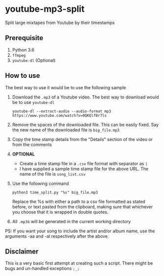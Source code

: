 # youtube-mp3-split
Split large mixtapes from Youtube by their timestamps

## Prerequisite

1. Python 3.6
2. `ffmpeg`
3. `youtube-dl` (Optional)

## How to use

The best way to use it would be to use the following sample

1. Download the `.mp3` of a Youtube video. The best way to download would be to use `youtube-dl`

	`youtube-dl --extract-audio --audio-format mp3 https://www.youtube.com/watch?v=0QKQlf8r7ls`

2. Remove the spaces of the downloaded file. This can be easily fixed. Say the new name of the downloaded file is `big_file.mp3`
3. Copy the time stamp details from the "Details" section of the video or from the comments
4. **OPTIONAL**
	* Create a time stamp file in a `.csv` file format with separator as `|`
	* I have supplied a sample time stamp file for the above URL. The name of the file is `song_list.csv`
5. Use the following command

	`python3 time_split.py "%s" big_file.mp3`
	
	Replace the %s with either a path to a csv file formatted as stated before, or text pasted from the clipboard, making sure that whichever you choose 
	that it is wrapped in double quotes.
	
6. All `.mp3`s will be generated in the current working directory

PS: If you want your song to include the artist and/or album name, use the arguments -aa and -al respectively after the above.

## Disclaimer

This is a very basic first attempt at creating such a script. There might be bugs and un-handled exceptions `;_;`
